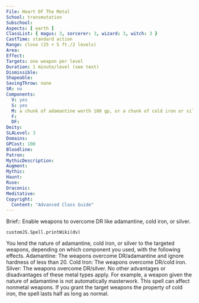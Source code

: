 ```yaml
---
File: Heart Of The Metal
School: transmutation
Subschool: 
Aspects: [ earth ]
ClassList: { magus: 3, sorcerer: 3, wizard: 3, witch: 3 }
CastTime: standard action
Range: close (25 + 5 ft./2 levels)
Area: 
Effect: 
Targets: one weapon per level
Duration: 1 minute/level (see text)
Dismissible: 
Shapeable: 
SavingThrow: none
SR: no
Components:
  V: yes
  S: yes
  M: a chunk of adamantine worth 100 gp, or a chunk of cold iron or silver worth 20 gp
  F: 
  DF: 
Deity: 
SLALevel: 3
Domains: 
GPCost: 100
Bloodline: 
Patron: 
MythicDescription: 
Augment: 
Mythic: 
Haunt: 
Ruse: 
Draconic: 
Meditative: 
Copyright:
  Content: "Advanced Class Guide"
---
```

Brief:: Enable weapons to overcome DR like adamantine, cold iron, or silver.

```dataviewjs
customJS.Spell.printWiki(dv)
```

You lend the nature of adamantine, cold iron, or silver to the targeted weapons, depending on which component you used, with the following effects.  Adamantine: The weapons overcome DR/adamantine and ignore hardness of less than 20.  Cold Iron: The weapons overcome DR/cold iron.  Silver: The weapons overcome DR/silver.  No other advantages or disadvantages of these metal types apply. For example, a weapon given the nature of adamantine is not automatically masterwork.  This spell can affect nonmetal weapons. If you grant the target weapons the property of cold iron, the spell lasts half as long as normal.

